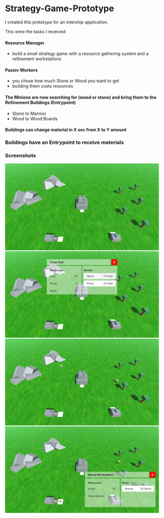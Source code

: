 # Strategy-Game-Prototype
I created this prototype for an intership application.

This were the tasks I received:
#### Resource Manager
- build a small strategy game with a resource gathering system and a refinement workstations
#### Passiv Workers
- you chose how much Stone or Wood you want to get
- building them costs resources
#### The Minions are now searching for (wood or stone) and bring them to the Refinement Buildings (Entrypoint)
- Stone to Marmor
- Wood to Wood Boards
#### Buildings can change material in X sec from X to Y amount
### Buildings have an Entrypoint to receive materials

### Screenshots  
![alt text](Screenshots/GameScreen.png "Game")  
![alt text](Screenshots/TownHallUI.png "Town Hall UI")  
![alt text](Screenshots/Workers.png "Workers")  
![alt text](Screenshots/WoodWorkstationUI.png "Wood Workstation UI")
